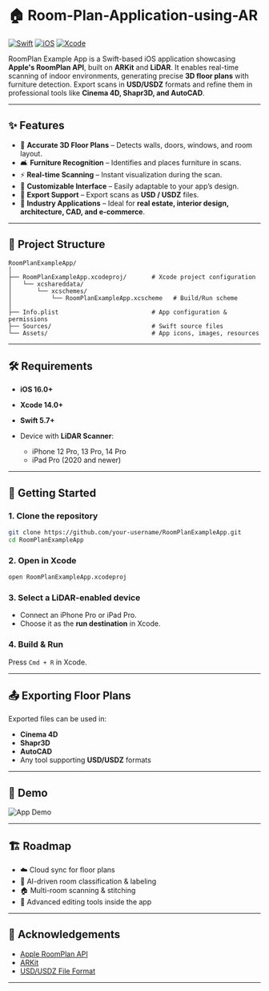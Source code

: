 # 🏠 Room-Plan-Application-using-AR

[![Swift](https://img.shields.io/badge/Swift-5.7-orange.svg?style=flat\&logo=swift)](https://swift.org)
[![iOS](https://img.shields.io/badge/iOS-16%2B-black.svg?style=flat\&logo=apple)](https://developer.apple.com/ios/)
[![Xcode](https://img.shields.io/badge/Xcode-14%2B-blue.svg?style=flat\&logo=xcode)](https://developer.apple.com/xcode/)

RoomPlan Example App is a Swift-based iOS application showcasing **Apple's RoomPlan API**, built on **ARKit** and **LiDAR**. It enables real-time scanning of indoor environments, generating precise **3D floor plans** with furniture detection. Export scans in **USD/USDZ** formats and refine them in professional tools like **Cinema 4D, Shapr3D, and AutoCAD**.

---

## ✨ Features

* 📏 **Accurate 3D Floor Plans** – Detects walls, doors, windows, and room layout.
* 🛋️ **Furniture Recognition** – Identifies and places furniture in scans.
* ⚡ **Real-time Scanning** – Instant visualization during the scan.
* 🎨 **Customizable Interface** – Easily adaptable to your app’s design.
* 📂 **Export Support** – Export scans as **USD / USDZ** files.
* 🏢 **Industry Applications** – Ideal for **real estate, interior design, architecture, CAD, and e-commerce**.

---

## 📂 Project Structure

```
RoomPlanExampleApp/
│
├── RoomPlanExampleApp.xcodeproj/       # Xcode project configuration
│   └── xcshareddata/
│       └── xcschemes/
│           └── RoomPlanExampleApp.xcscheme   # Build/Run scheme
│
├── Info.plist                          # App configuration & permissions
├── Sources/                            # Swift source files
└── Assets/                             # App icons, images, resources
```

---

## 🛠️ Requirements

* **iOS 16.0+**
* **Xcode 14.0+**
* **Swift 5.7+**
* Device with **LiDAR Scanner**:

  * iPhone 12 Pro, 13 Pro, 14 Pro
  * iPad Pro (2020 and newer)

---

## 🚀 Getting Started

### 1. Clone the repository

```bash
git clone https://github.com/your-username/RoomPlanExampleApp.git
cd RoomPlanExampleApp
```

### 2. Open in Xcode

```bash
open RoomPlanExampleApp.xcodeproj
```

### 3. Select a LiDAR-enabled device

* Connect an iPhone Pro or iPad Pro.
* Choose it as the **run destination** in Xcode.

### 4. Build & Run

Press `Cmd + R` in Xcode.

---

## 📤 Exporting Floor Plans

Exported files can be used in:

* **Cinema 4D**
* **Shapr3D**
* **AutoCAD**
* Any tool supporting **USD/USDZ** formats

---

## 📸 Demo

![App Demo](output.gif)

---

## 🏗️ Roadmap

* ☁️ Cloud sync for floor plans
* 🤖 AI-driven room classification & labeling
* 🏠 Multi-room scanning & stitching
* 📐 Advanced editing tools inside the app
  
---

## 🙌 Acknowledgements

* [Apple RoomPlan API](https://developer.apple.com/augmented-reality/roomplan/)
* [ARKit](https://developer.apple.com/augmented-reality/)
* [USD/USDZ File Format](https://developer.apple.com/augmented-reality/tools/)

---
